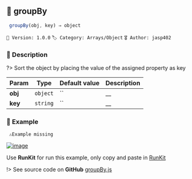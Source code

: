 ## 🧾 groupBy 

```javascript
 groupBy(obj, key) ⇒ object 
``` 


`📢 Version: 1.0.0`  `🏷️ Category: Arrays/Object` `🎖️ Author: jasp402` 

### 📝 Description 


?> Sort the object by placing the value of the assigned property as key 


| Param | Type | Default value | Description |
| --- | --- | --- | --- |
| **obj** | `object` | `` | __ | 
| **key** | `string` | `` | __ | 



### 🧪 Example 


``` 
 ⚠️Example missing 
```




[![image](https://user-images.githubusercontent.com/8978470/89190058-8603d500-d566-11ea-914f-284448e5a1b6.png)](https://npm.runkit.com/js-packtools) 
 
Use **RunKit** for run this example, only copy and paste in [RunKit](https://npm.runkit.com/js-packtools)


!> See source code on **GitHub** [groupBy.js](https://github.com/jasp402/js-packtools/blob/master/lib/groupBy.js) 


